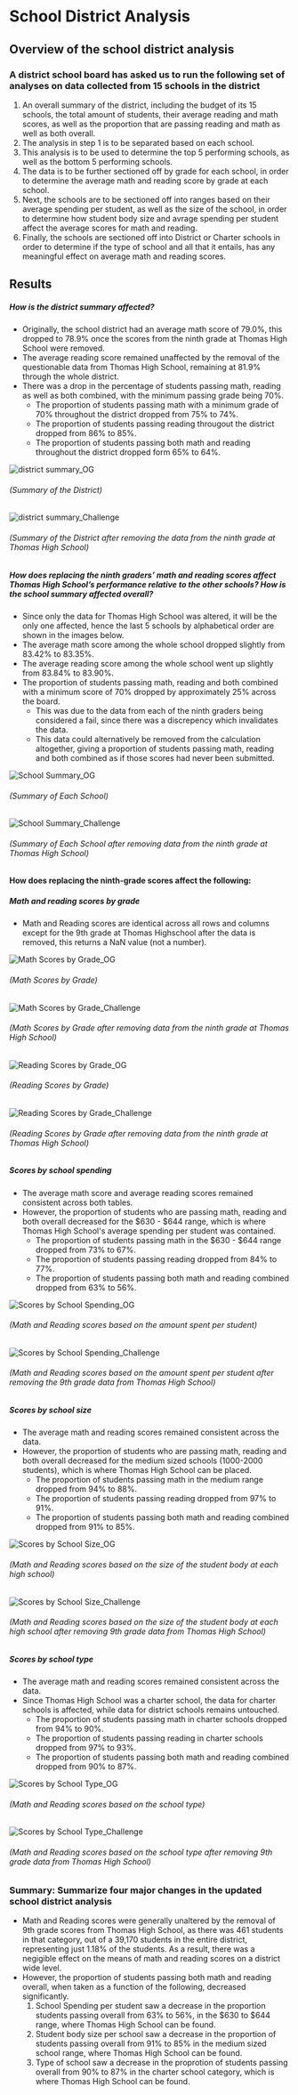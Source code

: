 # School District Analysis

## Overview of the school district analysis
### A district school board has asked us to run the following set of analyses on data collected from 15 schools in the district
1. An overall summary of the district, including the budget of its 15 schools, the total amount of students, their average reading and math scores, as well as the proportion that are passing reading and math as well as both overall. 
2. The analysis in step 1 is to be separated based on each school.
3. This analysis is to be used to determine the top 5 performing schools, as well as the bottom 5 performing schools.
4. The data is to be further sectioned off by grade for each school, in order to determine the average math and reading score by grade at each school.
5. Next, the schools are to be sectioned off into ranges based on their average spending per student, as well as the size of the school, in order to determine how student body size and avrage spending per student affect the average scores for math and reading. 
6. Finally, the schools are sectioned off into District or Charter schools in order to determine if the type of school and all that it entails, has any meaningful effect on average math and reading scores. 

## Results
##### How is the district summary affected?
- Originally, the school district had an average math score of 79.0%, this dropped to 78.9% once the scores from the ninth grade at Thomas High School were removed.
- The average reading score remained unaffected by the removal of the questionable data from Thomas High School, remaining at 81.9% through the whole district. 
- There was a drop in the percentage of students passing math, reading as well as both combined, with the minimum passing grade being 70%. 
  - The proportion of students passing math with a minimum grade of 70% throughout the district dropped from 75% to 74%. 
  - The proportion of students passing reading througout the district dropped from 86% to 85%. 
  - The proportion of students passing both math and reading throughout the district dropped form 65% to 64%. 
  
![district summary_OG](https://github.com/asadca4u/School-District-Analysis/blob/master/resources/readme%20images_all/District%20Summary_OG.png)
###### (Summary of the District)

![district summary_Challenge](https://github.com/asadca4u/School-District-Analysis/blob/master/resources/readme%20images_all/District%20Summary_Challenge.png)
###### (Summary of the District after removing the data from the ninth grade at Thomas High School)

##### How does replacing the ninth graders’ math and reading scores affect Thomas High School’s performance relative to the other schools? How is the school summary affected overall?
- Since only the data for Thomas High School was altered, it will be the only one affected, hence the last 5 schools by alphabetical order are shown in the images below.
- The average math score among the whole school dropped slightly from 83.42% to 83.35%.
- The average reading score among the whole school went up slightly from 83.84% to 83.90%.
- The proportion of students passing math, reading and both combined with a minimum score of 70% dropped by approximately 25% across the board.
  - This was due to the data from each of the ninth graders being considered a fail, since there was a discrepency which invalidates the data. 
  - This data could alternatively be removed from the calculation altogether, giving a proportion of students passing math, reading and both combined as if those scores had never      been submitted. 

![School Summary_OG](https://github.com/asadca4u/School-District-Analysis/blob/master/resources/readme%20images_all/School%20Summary_OG2.0.png)
###### (Summary of Each School)
![School Summary_Challenge](https://github.com/asadca4u/School-District-Analysis/blob/master/resources/readme%20images_all/School%20Summary_Challenge2.0.png)
###### (Summary of Each School after removing data from the ninth grade at Thomas High School)


#### How does replacing the ninth-grade scores affect the following:
##### Math and reading scores by grade
- Math and Reading scores are identical across all rows and columns except for the 9th grade at Thomas Highschool after the data is removed, this returns a NaN value (not a number). 

![Math Scores by Grade_OG](https://github.com/asadca4u/School-District-Analysis/blob/master/resources/readme%20images_all/Math%20Scores%20by%20Grade_OG.png) 
###### (Math Scores by Grade)
![Math Scores by Grade_Challenge](https://github.com/asadca4u/School-District-Analysis/blob/master/resources/readme%20images_all/Math%20Scores%20by%20Grade_Challenge.png)
###### (Math Scores by Grade after removing data from the ninth grade at Thomas High School)
![Reading Scores by Grade_OG](https://github.com/asadca4u/School-District-Analysis/blob/master/resources/readme%20images_all/Reading%20Scores%20by%20Grade_OG.png) 
###### (Reading Scores by Grade)
![Reading Scores by Grade_Challenge](https://github.com/asadca4u/School-District-Analysis/blob/master/resources/readme%20images_all/Reading%20Scores%20by%20Grade_Challenge.png)
###### (Reading Scores by Grade after removing data from the ninth grade at Thomas High School)


##### Scores by school spending
- The average math score and average reading scores remained consistent across both tables.
- However, the proportion of students who are passing math, reading and both overall decreased for the $630 - $644 range, which is where Thomas High School's average spending per student was contained. 
  - The proportion of students passing math in the $630 - $644 range dropped from 73% to 67%. 
  - The proportion of students passing reading dropped from 84% to 77%.
  - The proportion of students passing both math and reading combined dropped from 63% to 56%. 

![Scores by School Spending_OG](https://github.com/asadca4u/School-District-Analysis/blob/master/resources/readme%20images_all/Scores%20by%20School%20Spending_OG.png)
###### (Math and Reading scores based on the amount spent per student)
![Scores by School Spending_Challenge](https://github.com/asadca4u/School-District-Analysis/blob/master/resources/readme%20images_all/Scores%20by%20School%20Spending_Challenge.png)
###### (Math and Reading scores based on the amount spent per student after removing the 9th grade data from Thomas High School)


##### Scores by school size
- The average math and reading scores remained consistent across the data. 
- However, the proportion of students who are passing math, reading and both overall decreased for the medium sized schools (1000-2000 students), which is where Thomas High School can be placed. 
  - The proportion of students passing math in the medium range dropped from 94% to 88%.
  - The proportion of students passing reading dropped from 97% to 91%.
  - The proportion of students passing both math and reading combined dropped from 91% to 85%.

![Scores by School Size_OG](https://github.com/asadca4u/School-District-Analysis/blob/master/resources/readme%20images_all/Scores%20by%20School%20Size_OG.png)
###### (Math and Reading scores based on the size of the student body at each high school)
![Scores by School Size_Challenge](https://github.com/asadca4u/School-District-Analysis/blob/master/resources/readme%20images_all/Scores%20by%20School%20Size_Challenge.png)
###### (Math and Reading scores based on the size of the student body at each high school after removing 9th grade data from Thomas High School)


##### Scores by school type
- The average math and reading scores remained consistent across the data.
- Since Thomas High School was a charter school, the data for charter schools is affected, while data for district schools remains untouched. 
  - The proportion of students passing math in charter schools dropped from 94% to 90%.
  - The proportion of students passing reading in charter schools dropped from 97% to 93%. 
  - The proportion of students passing both math and reading combined dropped from 90% to 87%. 

![Scores by School Type_OG](https://github.com/asadca4u/School-District-Analysis/blob/master/resources/readme%20images_all/Scores%20by%20School%20Type_OG.png)
###### (Math and Reading scores based on the school type)
![Scores by School Type_Challenge](https://github.com/asadca4u/School-District-Analysis/blob/master/resources/readme%20images_all/Scores%20by%20School%20Type_Challenge.png)
###### (Math and Reading scores based on the school type after removing 9th grade data from Thomas High School)

### Summary: Summarize four major changes in the updated school district analysis
- Math and Reading scores were generally unaltered by the removal of 9th grade scores from Thomas High School, as there was 461 students in that category, out of a 39,170 students in the entire district, representing just 1.18% of the students. As a result, there was a negigible effect on the means of math and reading scores on a district wide level. 
- However, the proportion of students passing both math and reading overall, when taken as a function of the following, decreased significantly. 
  1. School Spending per student saw a decrease in the proportion students passing overall from 63% to 56%, in the $630 to $644 range, where Thomas High School can be found.
  2. Student body size per school saw a decrease in the proportion of students passing overall from 91% to 85% in the medium sized school range, where Thomas High School can be found. 
  3. Type of school saw a decrease in the proprotion of students passing overall from 90% to 87% in the charter school category, which is where Thomas High School can be found. 


